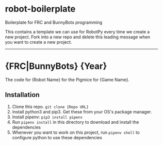 # robot-boilerplate
Boilerplate for FRC and BunnyBots programming

This contains a template we can use for RobotPy every time we create a new project. Fork into a new repo and delete this leading message when you want to create a new project.

------------------------

# {FRC|BunnyBots} {Year}
The code for {Robot Name} for the Pigmice for {Game Name}.

## Installation
1. Clone this repo. `git clone {Repo URL}`
2. Install python3 and pip3. Get these from your OS's package manager.
3. Install pipenv: `pip3 install pipenv`
4. Run `pipenv install` in this directory to download and install the dependencies
5. Whenever you want to work on this project, run `pipenv shell` to configure python to use these dependencies
